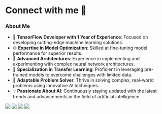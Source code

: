 # Connect with me :speech_balloon:


### About Me
- 🚀 **TensorFlow Developer with 1 Year of Experience**: Focused on developing cutting-edge machine learning solutions.
- ⚙️ **Expertise in Model Optimization**: Skilled at fine-tuning model performance for superior results.
- 🧠 **Advanced Architectures**: Experience in implementing and experimenting with complex neural network architectures.
- 🔄 **Specialization in Transfer Learning**: Proficient in leveraging pre-trained models to overcome challenges with limited data.
- 🧩 **Adaptable Problem Solver**: Thrive in solving complex, real-world problems using innovative AI techniques.
- 💡 **Passionate About AI**: Continuously staying updated with the latest trends and advancements in the field of artificial intelligence.

[<img src="https://img.shields.io/badge/LinkedIn-%230077B5.svg?style=for-the-badge&logo=linkedin&logoColor=white">](https://www.linkedin.com/in/kaustubh-ratwadkar-20699a223/) 
[<img src="https://img.shields.io/badge/Instagram-%23E4405F.svg?style=for-the-badge&logo=Instagram&logoColor=white">](https://www.instagram.com/_kaustubh_ratwadkar__149/) 
[<img src="https://img.shields.io/badge/Gmail-D14836?style=for-the-badge&logo=gmail&logoColor=white">](mailto:kaustubhratwadkar@gmail.com) 
[<img src="https://img.shields.io/badge/Kaggle-%2300ACF0.svg?style=for-the-badge&logo=Kaggle&logoColor=white">](https://www.kaggle.com/kaustubhratwadkar)


